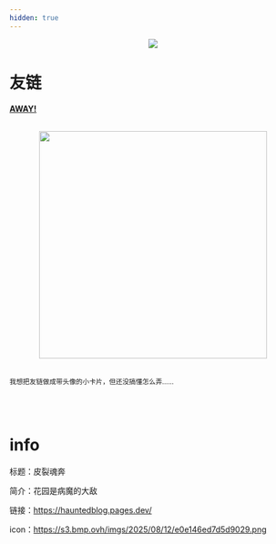 ```yaml
---
hidden: true
---
```


<center><img src="https://s3.bmp.ovh/imgs/2025/08/12/46d026b396bb06e3.png"></center>

# 友链

**<a href="https://s3.bmp.ovh/imgs/2025/08/17/d44ea05957a17b5e.png" target="_blank">AWAY!</a>**

<br/>

<center><img src="https://s3.bmp.ovh/imgs/2025/08/17/d44ea05957a17b5e.png" width="400"></center>

<br/>

<small>我想把友链做成带头像的小卡片，但还没搞懂怎么弄……</small>

<br/><br/>

# info

标题：皮裂魂奔

简介：花园是病魔的大敌

链接：https://hauntedblog.pages.dev/

icon：https://s3.bmp.ovh/imgs/2025/08/12/e0e146ed7d5d9029.png

<br/>
